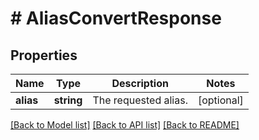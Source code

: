 # # AliasConvertResponse

## Properties

Name | Type | Description | Notes
------------ | ------------- | ------------- | -------------
**alias** | **string** | The requested alias. | [optional]

[[Back to Model list]](../../README.md#models) [[Back to API list]](../../README.md#endpoints) [[Back to README]](../../README.md)
